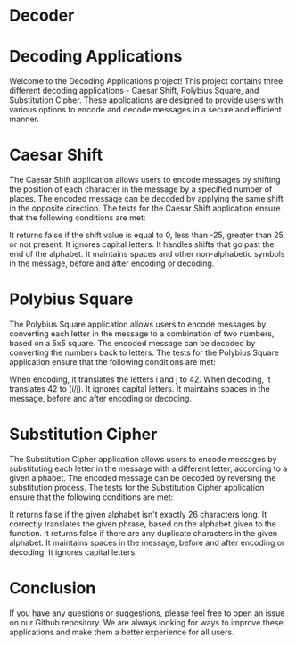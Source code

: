 # Decoder

# Decoding Applications

Welcome to the Decoding Applications project! This project contains three different decoding applications - Caesar Shift, Polybius Square, and Substitution Cipher. These applications are designed to provide users with various options to encode and decode messages in a secure and efficient manner.

# Caesar Shift

The Caesar Shift application allows users to encode messages by shifting the position of each character in the message by a specified number of places. The encoded message can be decoded by applying the same shift in the opposite direction. The tests for the Caesar Shift application ensure that the following conditions are met:

It returns false if the shift value is equal to 0, less than -25, greater than 25, or not present.
It ignores capital letters.
It handles shifts that go past the end of the alphabet.
It maintains spaces and other non-alphabetic symbols in the message, before and after encoding or decoding.

# Polybius Square

The Polybius Square application allows users to encode messages by converting each letter in the message to a combination of two numbers, based on a 5x5 square. The encoded message can be decoded by converting the numbers back to letters. The tests for the Polybius Square application ensure that the following conditions are met:

When encoding, it translates the letters i and j to 42.
When decoding, it translates 42 to (i/j).
It ignores capital letters.
It maintains spaces in the message, before and after encoding or decoding.

# Substitution Cipher

The Substitution Cipher application allows users to encode messages by substituting each letter in the message with a different letter, according to a given alphabet. The encoded message can be decoded by reversing the substitution process. The tests for the Substitution Cipher application ensure that the following conditions are met:

It returns false if the given alphabet isn't exactly 26 characters long.
It correctly translates the given phrase, based on the alphabet given to the function.
It returns false if there are any duplicate characters in the given alphabet.
It maintains spaces in the message, before and after encoding or decoding.
It ignores capital letters.

# Conclusion

If you have any questions or suggestions, please feel free to open an issue on our Github repository. We are always looking for ways to improve these applications and make them a better experience for all users.
